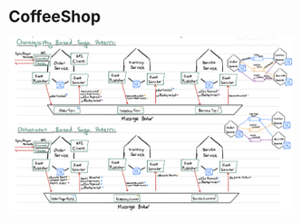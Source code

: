# CoffeeShop
![asd](https://github.com/HasseNasse/CoffeeShop/blob/master/etc/0FCDD34D-EC60-4D17-BCE6-88661648F3DC.jpeg)
